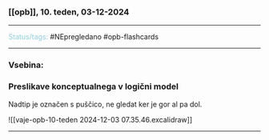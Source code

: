 ### [[opb]], 10. teden, 03-12-2024
---

<font color="#92cddc">Status/tags:</font> #NEpregledano #opb-flashcards 

---

### Vsebina:

### Preslikave konceptualnega v logični model

Nadtip je označen s puščico, ne gledat ker je gor al pa dol.

![[vaje-opb-10-teden 2024-12-03 07.35.46.excalidraw]]

---
